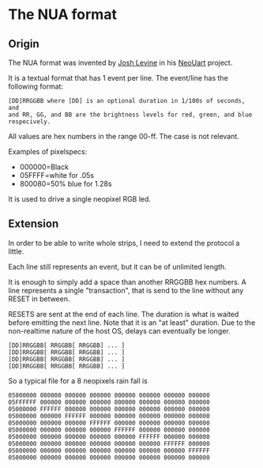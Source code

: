 # The NUA format

## Origin

The NUA format was invented by [Josh Levine](http://josh.com) in his [NeoUart](https://github.com/bigjosh/NeoUart) project.

It is a textual format that has 1 event per line. The event/line has the following format:

    [DD]RRGGBB where [DD] is an optional duration in 1/100s of seconds, and
    and RR, GG, and BB are the brightness levels for red, green, and blue
    respecively.

All values are hex numbers in the range 00-ff. The case is not relevant.

Examples of pixelspecs:

* 000000=Black
* 05FFFF=white for .05s
* 800080=50% blue for 1.28s

It is used to drive a single neopixel RGB led.

## Extension

In order to be able to write whole strips, I need to extend the protocol a little.

Each line still represents an event, but it can be of unlimited length.

It is enough to simply add a space than another RRGGBB hex numbers.
A line represents a single "transaction", that is send to the line without any RESET in between.

RESETS are sent at the end of each line. The duration is what is waited before emitting the next line.
Note that it is an "at least" duration. Due to the non-realtime nature of the
host OS, delays can eventually be longer.

    [DD]RRGGBB[ RRGGBB[ RRGGBB] ... ]
    [DD]RRGGBB[ RRGGBB[ RRGGBB] ... ]
    [DD]RRGGBB[ RRGGBB[ RRGGBB] ... ]
    [DD]RRGGBB[ RRGGBB[ RRGGBB] ... ]

So a typical file for a 8 neopixels rain fall is


    05000000 000000 000000 000000 000000 000000 000000 000000
    05FFFFFF 000000 000000 000000 000000 000000 000000 000000
    05000000 FFFFFF 000000 000000 000000 000000 000000 000000
    05000000 000000 FFFFFF 000000 000000 000000 000000 000000
    05000000 000000 000000 FFFFFF 000000 000000 000000 000000
    05000000 000000 000000 000000 FFFFFF 000000 000000 000000
    05000000 000000 000000 000000 000000 FFFFFF 000000 000000
    05000000 000000 000000 000000 000000 000000 FFFFFF 000000
    05000000 000000 000000 000000 000000 000000 000000 FFFFFF
    05000000 000000 000000 000000 000000 000000 000000 000000
